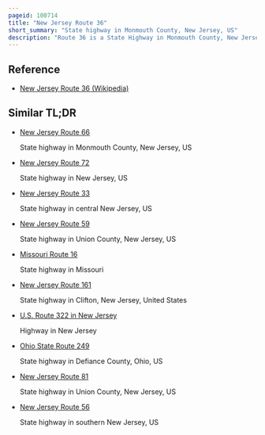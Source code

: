 ```yaml
---
pageid: 100714
title: "New Jersey Route 36"
short_summary: "State highway in Monmouth County, New Jersey, US"
description: "Route 36 is a State Highway in Monmouth County, New Jersey, United States. The 24. The 40-mile long Route shaped as a Reverse C begins at an Intersection with the Garden State Parkway and County Route 51 on the Border of Tinton Falls and eatontown and continues East to long Branch. From Long Branch, the Route follows the Atlantic Ocean North to Sea Bright and turns west, running to the South of the Raritan Bay. Route 36 Ends in Keyport at an Interchange with Garden State Parkway and Route 35. It varies in Width from a Six-Lane divided Highway to Two-Lane undivided Roads. The Route is signed eastwest between eatontown and long Branch and north-south between long Branch and Keyport."
---
```


## Reference

- [New Jersey Route 36 (Wikipedia)](https://en.wikipedia.org/?curid=100714)

## Similar TL;DR

- [New Jersey Route 66](/tldr/en/new-jersey-route-66)

  State highway in Monmouth County, New Jersey, US

- [New Jersey Route 72](/tldr/en/new-jersey-route-72)

  State highway in New Jersey, US

- [New Jersey Route 33](/tldr/en/new-jersey-route-33)

  State highway in central New Jersey, US

- [New Jersey Route 59](/tldr/en/new-jersey-route-59)

  State highway in Union County, New Jersey, US

- [Missouri Route 16](/tldr/en/missouri-route-16)

  State highway in Missouri

- [New Jersey Route 161](/tldr/en/new-jersey-route-161)

  State highway in Clifton, New Jersey, United States

- [U.S. Route 322 in New Jersey](/tldr/en/us-route-322-in-new-jersey)

  Highway in New Jersey

- [Ohio State Route 249](/tldr/en/ohio-state-route-249)

  State highway in Defiance County, Ohio, US

- [New Jersey Route 81](/tldr/en/new-jersey-route-81)

  State highway in Union County, New Jersey, US

- [New Jersey Route 56](/tldr/en/new-jersey-route-56)

  State highway in southern New Jersey, US
